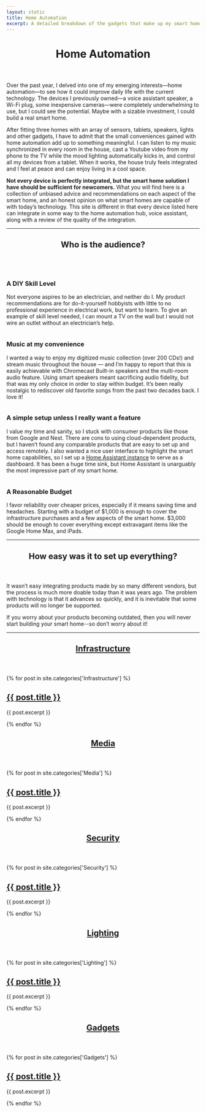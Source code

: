 ```yaml
---
layout: static
title: Home Automation
excerpt: A detailed breakdown of the gadgets that make up my smart home solution.
---
```



<!-- Home Automation Topic Boxes -->
<header class="major">
	<h1>Home Automation</h1>
</header>

Over the past year, I delved into one of my emerging interests—home automation—to see how it could improve daily life with the current technology.  The devices I previously owned—a voice assistant speaker, a Wi-Fi plug, some inexpensive cameras—were completely underwhelming to use, but I could see the potential. Maybe with a sizable investment, I could build a real smart home.

After fitting three homes with an array of sensors, tablets, speakers, lights and other gadgets, I have to admit that the small conveniences gained with home automation add up to something meaningful. I can listen to my music synchronized in every room in the house, cast a Youtube video from my phone to the TV while the mood lighting automatically kicks in, and control all my devices from a tablet. When it works, the house truly feels integrated and I feel at peace and can enjoy living in a cool space. 

__Not every device is perfectly integrated, but the smart home solution I have should be sufficient for newcomers.__ What you will find here is a collection of unbiased advice and recommendations on each aspect of the smart home, and an honest opinion on what smart homes are capable of with today’s technology. This site is different in that every device listed here can integrate in some way to the home automation hub, voice assistant, along with a review of the quality of the integration.

<!-- Section Break -->
<hr class="minor" />

<section>
	<header class="major">
		<h2>Who is the audience?</h2>
	</header>
	<div class="posts">
		<article>
		  <img  class="article-image" src="{{ '/assets/images/other/diy-skill.jpg' | absolute_url }}" alt="" />
			  <br>
			  <h3>A DIY Skill Level</h3>
			<p>Not everyone aspires to be an electrician, and neither do I. My product recommendations are for do-it-yourself hobbyists with little to no professional experience in electrical work, but want to learn. To give an example of skill level needed, I can mount a TV on the wall but I would not wire an outlet without an electrician’s help.</p>
		</article>
		<article>
		  <img  class="article-image" src="{{ '/assets/images/other/music.jpg' | absolute_url }}" alt="" />
			  <br>
			  <h3>Music at my convenience</h3>
			<p>I wanted a way to enjoy my digitized music collection (over 200 CDs!) and stream music throughout the house — and I’m happy to report that this is easily achievable with Chromecast Built-in speakers and the multi-room audio feature. Using smart speakers meant sacrificing audio fidelity, but that was my only choice in order to stay within budget. It’s been really nostalgic to rediscover old favorite songs from the past two decades back. I love it!</p>
		</article>		
		<article>
		  <img  class="article-image" src="{{ '/assets/images/other/home-assistant.png' | absolute_url }}" alt="" />
			  <br>
			  <h3>A simple setup unless I really want a feature</h3>
			<p>I value my time and sanity, so I stuck with consumer products like those from Google and Nest. There are cons to using cloud-dependent products, but I haven’t found any comparable products that are easy to set up and access remotely. I also wanted a nice user interface to highlight the smart home capabilities, so I set up a <a href="https://www.home-assistant.io">Home Assistant instance</a> to serve as a dashboard. It has been a huge time sink, but Home Assistant is unarguably the most impressive part of my smart home. </p>
		</article>			
		<article>
		  <img  class="article-image" src=" {{ '/assets/images/other/budget.jpg' | absolute_url }}" alt="" />
			  <br>
			  <h3>A Reasonable Budget</h3>
			<p>I favor reliability over cheaper prices, especially if it means saving time and headaches. Starting with a budget of $1,000 is enough to cover the infrastructure purchases and a few aspects of the smart home. $3,000 should be enough to cover everything except extravagant items like the Google Home Max, and iPads.</p>
		</article>					
	</div>
</section>

<!-- Section Break -->
<hr class="minor" />

<header class="major">
	<h2>How easy was it to set up everything?</h2>
</header>

It wasn’t easy integrating products made by so many different vendors, but the process is much more doable today than it was  years ago. The problem with technology is that it advances so quickly, and it is inevitable that some products will no longer be supported. 

If you worry about your products becoming outdated, then you will never start building your smart home--so don’t worry about it!

<hr class="minor" />

<!-- Home Automation Categories -->

<section>
	<a href="/category/Infrastructure">
      <header class="major">
	   <h2>Infrastructure</h2>
	  </header>
	</a>
<div class="posts">
{% for post in site.categories['Infrastructure'] %}
	<article>
	  <div class="article-image" style='background-image: url("/assets/images/grid-ws2/{{ post.short_title }}.jpg");'>
			<div class="overlay"><a href="{{ post.url }}">
			  <h2>{{ post.title }}</h2></a>
			</div>
	  </div>
	  <p>{{ post.excerpt }}</p>
	</article>	
{% endfor %}
</div>
</section>

<section>
	<a href="/category/Media">
	<header class="major">
		<h2>Media</h2>
	</header></a>
<div class="posts">
{% for post in site.categories['Media'] %}
   <article>
	  <div class="article-image" style='background-image: url("/assets/images/grid-ws2/{{ post.short_title }}.jpg");'>
			<div class="overlay"><a href="{{ post.url }}">
			  <h2>{{ post.title }}</h2></a>
			</div>
	  </div>
	  <p>{{ post.excerpt }}</p>
	</article>	
{% endfor %}
</div>
</section>

<section>
	<a href="/category/Security"><header class="major">
		<h2>Security</h2>
	</header></a>
<div class="posts">
{% for post in site.categories['Security'] %}
   <article>
	  <div class="article-image" style='background-image: url("/assets/images/grid-ws2/{{ post.short_title }}.jpg");'>
			<div class="overlay"><a href="{{ post.url }}">
			  <h2>{{ post.title }}</h2></a>
			</div>
	  </div>
	  <p>{{ post.excerpt }}</p>
	</article>	
{% endfor %}
</div>
</section>

<section>
	<a href="/category/Lighting"><header class="major">
		<h2>Lighting</h2>
	</header></a>
<div class="posts">
{% for post in site.categories['Lighting'] %}
   <article>
	  <div class="article-image" style='background-image: url("/assets/images/grid-ws2/{{ post.short_title }}.jpg");'>
			<div class="overlay"><a href="{{ post.url }}">
			  <h2>{{ post.title }}</h2></a>
			</div>
	  </div>
	  <p>{{ post.excerpt }}</p>
	</article>	
{% endfor %}
</div>
</section>

<section>
	<a href="/category/Gadgets"><header class="major">
		<h2>Gadgets</h2>
	</header></a>
<div class="posts">
{% for post in site.categories['Gadgets'] %}
   <article>
	  <div class="article-image" style='background-image: url("/assets/images/grid-ws2/{{ post.short_title }}.jpg");'>
			<div class="overlay"><a href="{{ post.url }}">
			  <h2>{{ post.title }}</h2></a>
			</div>
	  </div>
	  <p>{{ post.excerpt }}</p>
	</article>	
{% endfor %}
</div>	
</section>

